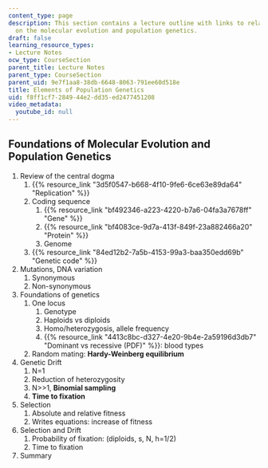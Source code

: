 ```yaml
---
content_type: page
description: This section contains a lecture outline with links to related materials
  on the molecular evolution and population genetics.
draft: false
learning_resource_types:
- Lecture Notes
ocw_type: CourseSection
parent_title: Lecture Notes
parent_type: CourseSection
parent_uid: 9e7f1aa8-38db-6648-8063-791ee60d518e
title: Elements of Population Genetics
uid: f8ff1cf7-2849-44e2-dd35-ed2477451208
video_metadata:
  youtube_id: null
---
```

## Foundations of Molecular Evolution and Population Genetics

1. Review of the central dogma
    1. {{% resource_link "3d5f0547-b668-4f10-9fe6-6ce63e89da64" "Replication" %}}
    2. Coding sequence
        1. {{% resource_link "bf492346-a223-4220-b7a6-04fa3a7678ff" "Gene" %}}
        2. {{% resource_link "bf4083ce-9d7a-413f-849f-23a882466a20" "Protein" %}}
        3. Genome
    3. {{% resource_link "84ed12b2-7a5b-4153-99a3-baa350edd69b" "Genetic code" %}}
2. Mutations, DNA variation
    1. Synonymous
    2. Non-synonymous
3. Foundations of genetics
    1. One locus
        1. Genotype
        2. Haploids vs diploids
        3. Homo/heterozygosis, allele frequency
        4. {{% resource_link "4413c8bc-d327-4e20-9b4e-2a59196d3db7" "Dominant vs recessive (PDF)" %}}: blood types
    2. Random mating: **Hardy-Weinberg equilibrium**
4. Genetic Drift
    1. N=1
    2. Reduction of heterozygosity
    3. N>>1, **Binomial sampling**
    4. **Time to fixation**
5. Selection
    1. Absolute and relative fitness
    2. Writes equations: increase of fitness
6. Selection and Drift
    1. Probability of fixation: (diploids, s, N, h=1/2)
    2. Time to fixation
7. Summary